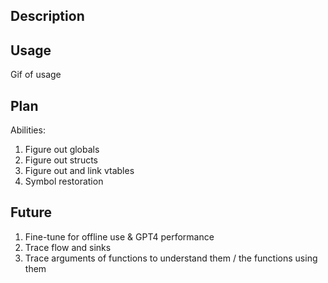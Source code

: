 ## Description


## Usage
Gif of usage

## Plan

Abilities:
1. Figure out globals
2. Figure out structs
3. Figure out and link vtables
4. Symbol restoration


## Future

1. Fine-tune for offline use & GPT4 performance
2. Trace flow and sinks
3. Trace arguments of functions to understand them / the functions using them